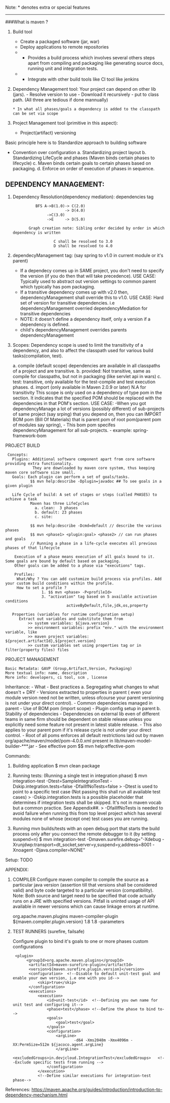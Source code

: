 Note: * denotes extra or special features

----------------------------------------------------------------------------------------------

###What is maven ? 

  1. Build tool
      - Create a packaged software (jar, war)
      - Deploy applications to remote repositories
      - * Provides a build process which involves several others steps apart from compiling
       and packaging like generating source docs, running unit and integration tests. 
      - * Integrate with other build tools like CI tool like jenkins
      
  2. Dependency Management tool: 
      Your project can depend on other lib (jars). 
         - Resolve version to use
         - Download it recursively 
         - put to class path. (All three are tedious if done mannually)
         
         * In what all phases/goals a dependency is added to the classpath can be set via scope  
  
  3. Project Management tool (primitive in this aspect):
      - Project(artifact) versioning

Basic principle here is to Standardize approach to building software
  - Convention over configuration 
     a. Standardizing project layout
     b. Standardizing LifeCycle and phases (Maven binds certain phases to lifecycle)
     c. Maven binds certain goals to certain phases based on packaging. 
     d. Enforce on order of execution of phases in sequence.
     
      
  
  
  
## DEPENDENCY MANAGEMENT: 
 
   1. Dependency Resolution(dependency mediation): dependencies tag
   
                    BFS A->B(1.0)-> C(2.0)
                                 -> D(4.0)
                         ->C(3.0)
                         ->E     -> D(5.0)
                                 
                 Graph creation note: Sibling order decided by order in which dependency is written
                           
                            C shall be resolved to 3.0
                            D shall be resolved to 4.0        
    
   2. dependecyManagement tag: (say spring to v1.0 in current module or it's parent)
        - If a dependecy comes up in SAME project, you don't need to specify the version (if you do then that will take precedence). 
           USE CASE: Typically used to abstract out version settings to common parent which typically has pom packaging.
        - If a transitive dependency comes up with v2.0 then, dependencyManagement shall override this to v1.0. 
           USE CASE: Hard set of version for transitive dependencies. i.e dependencyManagement overried dependencyMediation for transitive dependencies
        - NOTE: it doesn't define a dependency itself, only a version if a dependency is defined.
        - child's dependencyManagement overrides parents dependencyManagement       
        
   3. Scopes: Dependency scope is used to limit the transitivity of a dependency,
              and also to affect the classpath used for various build tasks(compilation, test). 
        
      a. compile (default scope) dependencies are available in all classpaths of a project and are transitive.
      b. provided:  Not transitive, same as compile for classpaths, but not in packaging (like servlet api in wars)
      c. test: transitive, only available for the test-compile and test execution phases. 
      d. import (only available in Maven 2.0.9 or later) N.A for transitivity
                This scope is only used on a dependency of type pom in the <dependencyManagement> section. 
                It indicates that the specified POM should be replaced with the dependencies in that POM's <dependencyManagement> section. 
                USE CASE: 
                       -When you got dependencyManage a lot of versions (possibly different) of sub-projects of same project (say srping)
                        that you depend on, then you can IMPORT BOM pom (Bill Of Materials) that is parent pom of root pom(parent pom of modules say spring),
                       - This bom pom specifes dependencyManagement for all sub-projects.
                       - example: spring-framework-bom
                       
   PROJECT BUILD                     
                    
     Concepts: 
       Plugins: Additional software component apart from core software providing extra functionality.
                They are downloaded by maven core system, thus keeping maven core software size small.
       Goals: Each plugin can perform a set of goals/tasks.  
               $$ mvn help:describe -Dplugin=javadoc ## To see goals in a given plugin
               
       Life Cycle of build: A set of stages or steps (called PHASES) to achieve a task
               Maven has three LifeCycles 
                 a. clean:  3 phases
                 b. default: 23 phases
                 c. site: 
                 
               $$ mvn help:describe -Dcmd=default // describe the various phases  
               $$ mvn <phase1> <plugin:goal> <phase2> // can run phases and goals
               // Running a phase in a life-cycle executes all previous phases of that lifecycle
        
        Execution of a phase means execution of all goals bound to it. Some goals are bound by default based on packaging. 
        Other goals can be added to a phase via "executions" tags.
        
        Profiles: 
         What/Why ? You can add customize build process via profiles. Add your custom build conditions within the profile.
         How to set a profile ? 
                    1. $$ mvn <phase> -P<profileId>
                    3. "activation" tag based on 5 available activation conditions
                               activeByDefault,file,jdk,os,property
                    
       Properties (variables for runtime configuration setup)
          Extract out variables and substitute them from 
	          >> system variables: ${java.version}
	          >> environment variables: prefix "env." with the environment variable, like 
	          >> maven project variables: ${project.artifactId},${project.version}
	          >> custom variables set using properties tag or in filter(property files) files
   
   
   PROJECT MANAGEMENT
             
    Basic Metadata: GAVP (Group,Artifact,Version, Packaging)
    More textual info: name, description
    More info: developers, ci tool, scm , license
    
    
   
   
   Inheritance: 
      - What
      - Best practices
          a. Segregating what changes to what doesn't + DRY
               -  Versions extracted to properties in parent ( even your module version need not be written, unless ofcourse your parent versioning is not under your direct control). 
               -  Common dependencies managed in parent
               -  Use of  BOM pom (import scope)
               - Plugin config setup in parent
          b. Stability of dependencies
              - Dependencies on external lib even of different teams in same firm should be dependent on stable release unless you explicitly need some feature not present in latest stable release. 
              - This also applies to your parent pom if it's release cycle is not under your direct control.
      - Root of all poms enforces all default restrictions laid out by maven
           org/apache/maven/model/pom-4.0.0.xml present in lib/maven-model-builder-***.jar
      - See effective pom 
          $$ mvn help:effective-pom
 
   


  Commands: 
  
   1.  Building application
          $ mvn clean package
  
   2.  Running tests: (Running a single test in integration phase)
         $ mvn integration-test -Dtest=SampleIntegrationTest -Dskip.integration.tests=false -DfailIfNoTests=false
           > -Dtest is used to point to a specific test case (Not passing this shall run all available test cases)
           > -Dskip.integration.tests is a possible placeholder that determines if integration tests shall be skipped. It's not in maven vocab but a common practice. See Appendix##. 
           > -DfailIfNoTests is needed to avoid failure when running this from top level project which has several modules none of whose (except one) test cases you are running. 

  
   3.  Running mvn builds/tests with an open debug port that starts the build process only after you connect the remote debugger to it (by setting suspend=n)
         $ mvn integration-test -Dmaven.surefire.debug="-Xdebug -Xrunjdwp:transport=dt_socket,server=y,suspend=y,address=8001 -Xnoagent -Djava.compiler=NONE" 
 
   Setup: TODO 
  
   APPENDIX: 

   1.  COMPILER
       Configure maven compiler to compile the source as a particular java version (assertion till that versions shall be considered valid) and byte code targeted to a particular version (compatibility). 
        Note: Both source and target need to be specified that code actually runs on a JRE with specified versions. Pitfall is uninted usage of API available in newer versions which can cause linkage errors at runtime.
          
		<plugins>
			<plugin>
				<groupId>org.apache.maven.plugins</groupId>
				<artifactId>maven-compiler-plugin</artifactId>
				<version>${maven.compiler.plugin.version}</version>
				<configuration>
					<source>1.8</source>
					<target>1.8</target>
					<compilerArgument>-parameters</compilerArgument>
				</configuration>
   	                </plugin>
                </plugins>


  2. TEST RUNNERS (surefire, failsafe)

       Configure plugin to bind it's goals to one or more phases custom configurations

          <plugin>
               <groupId>org.apache.maven.plugins</groupId>
                <artifactId>maven-surefire-plugin</artifactId>
                <version>${maven.surefire.plugin.version}</version>
                <configuration>  <!--Disable to default unit-test goal and enable your own version, i.e one with you id-->
                    <skip>true</skip>
                </configuration>
                <executions>
                    <execution>
                        <id>unit-test</id>  <!--Defining you own name for unit test and configuring it-->
                        <phase>test</phase> <!--Define the phase to bind to-->
                        <goals>
                            <goal>test</goal>
                        </goals>
                        <configuration>
                            <argLine>
                                    -d64 -Xms2048m -Xmx4096m -XX:PermSize=512m ${jacoco.agent.argLine}
                            </argLine>
                            <excludedGroups>in.devjcloud.IntegrationTest</excludedGroups>   <!--Exclude specific tests from running -->
                        </configuration>
                    </execution>
                    <!--Define similar executions for integration-test phase-->

 
   References: https://maven.apache.org/guides/introduction/introduction-to-dependency-mechanism.html
   
